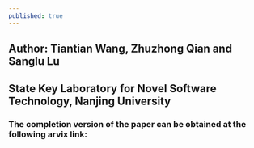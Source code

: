 ```yaml
---
published: true
---
```

## Author: Tiantian Wang, Zhuzhong Qian and Sanglu Lu
## State Key Laboratory for Novel Software Technology, Nanjing University

### The completion version of the paper can be obtained at the following arvix link:
